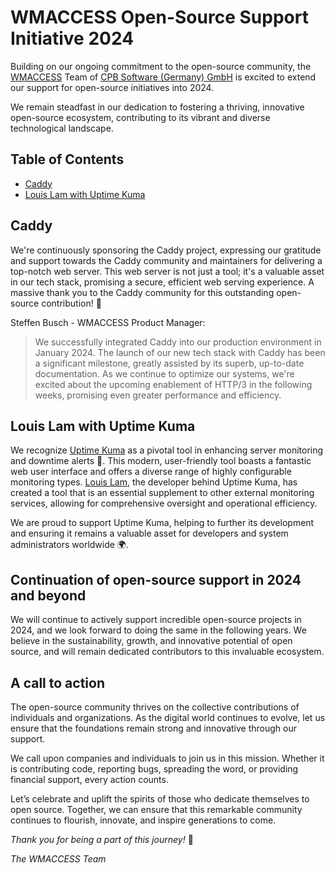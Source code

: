 # WMACCESS Open-Source Support Initiative 2024

Building on our ongoing commitment to the open-source community, the [WMACCESS](https://www.wmaccess.com/en/) Team of [CPB Software (Germany) GmbH](https://www.cpb-software.com/en/) is excited to extend our support for open-source initiatives into 2024. 

We remain steadfast in our dedication to fostering a thriving, innovative open-source ecosystem, contributing to its vibrant and diverse technological landscape.

## Table of Contents

- [Caddy](#caddy)
- [Louis Lam with Uptime Kuma](#louis-lam-with-uptime-kuma)

## Caddy

We're continuously sponsoring the Caddy project, expressing our gratitude and support towards the Caddy community and maintainers for delivering a top-notch web server. This web server is not just a tool; it's a valuable asset in our tech stack, promising a secure, efficient web serving experience. A massive thank you to the Caddy community for this outstanding open-source contribution! 🙏

Steffen Busch - WMACCESS Product Manager:
> We successfully integrated Caddy into our production environment in January 2024. The launch of our new tech stack with Caddy has been a significant milestone, greatly assisted by its superb, up-to-date documentation. As we continue to optimize our systems, we're excited about the upcoming enablement of HTTP/3 in the following weeks, promising even greater performance and efficiency.

## Louis Lam with Uptime Kuma

We recognize [Uptime Kuma](https://github.com/louislam/uptime-kuma) as a pivotal tool in enhancing server monitoring and downtime alerts 🚨.
This modern, user-friendly tool boasts a fantastic web user interface and offers a diverse range of highly configurable monitoring types.
[Louis Lam](https://github.com/louislam), the developer behind Uptime Kuma, has created a tool that is an essential supplement to other external monitoring services, allowing for comprehensive oversight and operational efficiency.

We are proud to support Uptime Kuma, helping to further its development and ensuring it remains a valuable asset for developers and system administrators worldwide 🌍.

## Continuation of open-source support in 2024 and beyond

We will continue to actively support incredible open-source projects in 2024, and we look forward to doing the same in the following years. We believe in the sustainability, growth, and innovative potential of open source, and will remain dedicated contributors to this invaluable ecosystem.

## A call to action

The open-source community thrives on the collective contributions of individuals and organizations. As the digital world continues to evolve, let us ensure that the foundations remain strong and innovative through our support.

We call upon companies and individuals to join us in this mission. Whether it is contributing code, reporting bugs, spreading the word, or providing financial support, every action counts.

Let’s celebrate and uplift the spirits of those who dedicate themselves to open source. Together, we can ensure that this remarkable community continues to flourish, innovate, and inspire generations to come.

_Thank you for being a part of this journey!_ 🚀

_The WMACCESS Team_
